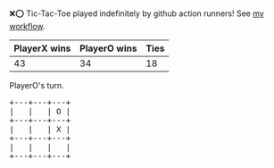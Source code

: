 :x::o: Tic-Tac-Toe played indefinitely by github action runners! See [my workflow](.github/workflows/play.yaml).

|PlayerX wins|PlayerO wins|Ties|
|-|-|-|
|43|34|18|

PlayerO's turn.

<pre>
+---+---+---+
|   |   | O |
+---+---+---+
|   |   | X |
+---+---+---+
|   |   |   |
+---+---+---+
</pre>